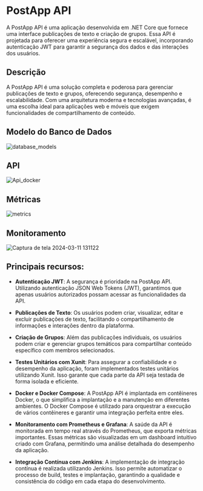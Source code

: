 # PostApp API

A PostApp API é uma aplicação desenvolvida em .NET Core que fornece uma interface publicações de texto e criação de grupos. Essa API é projetada para oferecer uma experiência segura e escalável, incorporando autenticação JWT para garantir a segurança dos dados e das interações dos usuários.

## Descrição

A PostApp API é uma solução completa e poderosa para gerenciar publicações de texto e grupos, oferecendo segurança, desempenho e escalabilidade. Com uma arquitetura moderna e tecnologias avançadas, é uma escolha ideal para aplicações web e móveis que exigem funcionalidades de compartilhamento de conteúdo.

## Modelo do Banco de Dados

![database_models](https://github.com/LSaints/PostAppApi/assets/132153413/ed89b04c-9d9e-448b-97ac-eaab833424be)

## API

![Api_docker](https://github.com/LSaints/PostAppApi/assets/132153413/833b74fe-114a-478e-bd38-b254118c063c)

## Métricas

![metrics](https://github.com/LSaints/PostAppApi/assets/132153413/ddc34b6f-f739-45ca-895e-1007f39a1bc0)

## Monitoramento

![Captura de tela 2024-03-11 131122](https://github.com/LSaints/PostAppApi/assets/132153413/7ae1e3a2-031e-4885-9023-03725c91b3ec)

## Principais recursos:

- **Autenticação JWT**: A segurança é prioridade na PostApp API. Utilizando autenticação JSON Web Tokens (JWT), garantimos que apenas usuários autorizados possam acessar as funcionalidades da API.
  
- **Publicações de Texto**: Os usuários podem criar, visualizar, editar e excluir publicações de texto, facilitando o compartilhamento de informações e interações dentro da plataforma.

- **Criação de Grupos**: Além das publicações individuais, os usuários podem criar e gerenciar grupos temáticos para compartilhar conteúdo específico com membros selecionados.

- **Testes Unitários com Xunit**: Para assegurar a confiabilidade e o desempenho da aplicação, foram implementados testes unitários utilizando Xunit. Isso garante que cada parte da API seja testada de forma isolada e eficiente.

- **Docker e Docker Compose**: A PostApp API é implantada em contêineres Docker, o que simplifica a implantação e a manutenção em diferentes ambientes. O Docker Compose é utilizado para orquestrar a execução de vários contêineres e garantir uma integração perfeita entre eles.

- **Monitoramento com Prometheus e Grafana**: A saúde da API é monitorada em tempo real através do Prometheus, que exporta métricas importantes. Essas métricas são visualizadas em um dashboard intuitivo criado com Grafana, permitindo uma análise detalhada do desempenho da aplicação.

- **Integração Contínua com Jenkins**: A implementação de integração contínua é realizada utilizando Jenkins. Isso permite automatizar o processo de build, testes e implantação, garantindo a qualidade e consistência do código em cada etapa do desenvolvimento.
